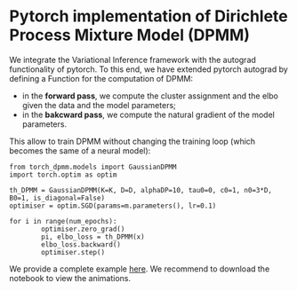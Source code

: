 # Pytorch implementation of Dirichlete Process Mixture Model (DPMM)

We integrate the Variational Inference framework with the autograd functionality of pytorch. To this end, we have extended pytorch autograd by defining a Function for the computation of DPMM:
- in the **forward pass**, we compute the cluster assignment and the elbo given the data and the model parameters;
- in the **bakcward pass**, we compute the natural gradient of the model parameters.

This allow to train DPMM without changing the training loop (which becomes the same of a neural model):
```
from torch_dpmm.models import GaussianDPMM
import torch.optim as optim

th_DPMM = GaussianDPMM(K=K, D=D, alphaDP=10, tau0=0, c0=1, n0=3*D, B0=1, is_diagonal=False)
optimiser = optim.SGD(params=m.parameters(), lr=0.1)

for i in range(num_epochs):
        optimiser.zero_grad()
        pi, elbo_loss = th_DPMM(x)
        elbo_loss.backward()
        optimiser.step()
```

We provide a complete example [here](https://github.com/danielecastellana22/torch_dpmm/blob/main/first_example.ipynb).
We recommend to download the notebook to view the animations.
